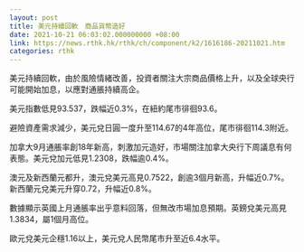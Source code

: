 ```yaml
---
layout: post
title: 美元持續回軟　商品貨幣造好
date: 2021-10-21 06:03:02.000000000 +08:00
link: https://news.rthk.hk/rthk/ch/component/k2/1616186-20211021.htm
categories: rthk
---
```


美元持續回軟，由於風險情緒改善，投資者關注大宗商品價格上升，以及全球央行可能開始加息，以應對通脹持續高企。

美元指數低見93.537，跌幅近0.3%，在紐約尾市徘徊93.6。

避險資產需求減少，美元兌日圓一度升至114.67的4年高位，尾市徘徊114.3附近。

加拿大9月通脹率創18年新高，刺激加元造好，市場關注加拿大央行下周議息有何表態。美元兌加元低見1.2308，跌幅逾0.4%。

澳元及新西蘭元都升，澳元兌美元高見0.7522，創逾3個月新高，升幅近0.7%。新西蘭元兌美元升穿0.72，升幅近0.8%。

數據顯示英國上月通脹率出乎意料回落，但無改市場加息預期。英鎊兌美元高見1.3834，屬1個月高位。

歐元兌美元企穩1.16以上，美元兌人民幣尾市升至近6.4水平。
